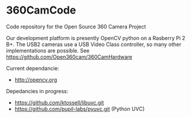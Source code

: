 # 360CamCode
Code repository for the Open Source 360 Camera Project

Our development platform is presently OpenCV python on a Rasberry Pi 2 B+. The USB2 cameras use a USB Video Class controller, so many other implementations are possible. See https://github.com/Open360cam/360CamHardware

Current dependancie:

* http://opencv.org
 
Depedancies in progress:
* https://github.com/ktossell/libuvc.git
* https://github.com/pupil-labs/pyuvc.git  (Python UVC)

